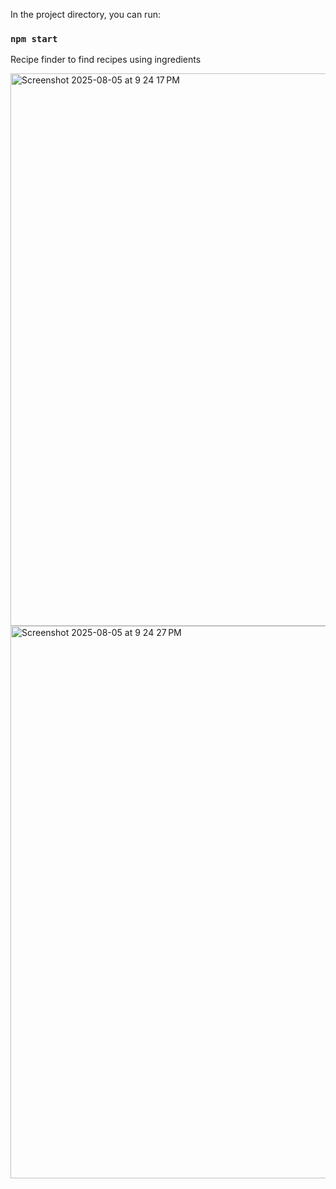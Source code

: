 In the project directory, you can run:

### `npm start`

Recipe finder to find recipes using ingredients

<img width="1709" height="884" alt="Screenshot 2025-08-05 at 9 24 17 PM" src="https://github.com/user-attachments/assets/853784e2-53dd-4b6e-96d9-f79be81415a5" />
<img width="1709" height="884" alt="Screenshot 2025-08-05 at 9 24 27 PM" src="https://github.com/user-attachments/assets/c82a5cb9-d9b3-4734-8d60-af35eb99862e" />
